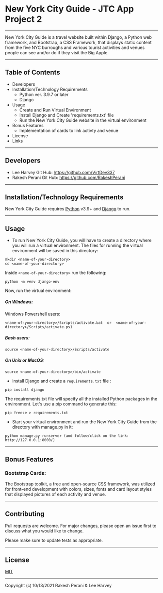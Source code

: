 
# New York City Guide - JTC App Project 2
***
New York City Guide is a travel website built within Django, a Python web framework, and Bootstrap, a CSS Framework, that displays static content from the five NYC burroughs and various tourist activities and venues people can see and/or do if they visit the Big Apple.
***

## Table of Contents
- Developers
- Installation/Technology Requirements
    - Python ver. 3.9.7 or later
    - Django
- Usage
    - Create and Run Virtual Environment
    - Install Django and Create 'requirements.txt' file
    - Run the New York City Guide website in the virtual environment
- Bonus Features
    - Implementation of cards to link activty and venue
- License
- Links
***
## Developers
- Lee Harvey
 Git Hub: https://github.com/VirtDev337
- Rakesh Perani 
  Git Hub: https://github.com/RakeshPerani

***
## Installation/Technology Requirements
New York City Guide requires [Python](https://www.python.org/) v3.9+  and [Django](https://www.djangoproject.com/) to run.
***

## Usage
- To run New York City Guide, you will have to create a directory where you will run a virtual environment. The files for running the virtual environment will be saved in this directory:
```
mkdir <name-of-your-directory>
cd <name-of-your-directory>
```

Inside `<name-of-your-directory>` run the following:
```
python -m venv django-env
```

Now, run the virtual environment:

##### On Windows:
Windows Powershell users:

```
<name-of-your-directory>/Scripts/activate.bat  or  <name-of-your-directory>/Scripts/activate.ps1
```
##### Bash users:
```
source <name-of-your-directory>/Scripts/activate
```
##### On Unix or MacOS:

```
source <name-of-your-directory>/bin/activate
```

- Install Django and create a `requirements.txt` file :
```
pip install django
```
The requirements.txt file will specify all the installed Python packages in the environment. Let's use a pip command to generate this:
```
pip freeze > requirements.txt
```

- Start your virtual environment and run the New York City Guide from the directory with manage.py in it:
```
python manage.py runserver (and follow/click on the link: http://127.0.0.1:8000/)
```
***
## Bonus Features
### Bootstrap Cards:
The Bootstrap toolkit, a free and open-source CSS framework, was utilized for front-end development with colors, sizes, fonts and card layout styles that displayed pictures of each activity and venue.

***
## Contributing
Pull requests are welcome. For major changes, please open an issue first to discuss what you would like to change.

Please make sure to update tests as appropriate.
***
## License
[MIT](https://choosealicense.com/licenses/mit/)
***
Copyright (c) 10/13/2021 Rakesh Perani & Lee Harvey



